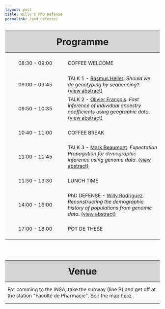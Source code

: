 ```yaml
---
layout: post
title: Willy's PhD Defense
permalink: /phd_defense/
---
```


<script type="text/javascript">
function hideStuff(id) {
    // hide the element
    document.getElementById(id).style.display = 'none';
    
}

function showStuff(id) {
    // show the lorem ipsum text
    document.getElementById(id).style.display = 'block';
    
}
 
</script>

  <style>

.tableheader{
  background: #D5D5D5;
  height: 70px;
  font-size: 30px;
}

.tablerow{
  background: #FAFAFA;
  height: 70px;
}

.timedetails{
  width: 180px;
  text-align: center;
}

</style>


<table id="schedule" style="border-collapse: collapse;">
   <thead>
      <tr class="tableheader">
         <th colspan="2">Programme</th>
      </tr>
   </thead>
   <tbody>
      <tr class="tablerow">
         <td class="timedetails">08:30 - 09:00</td>
         <td>COFFEE WELCOME</td>
      </tr>
      <tr class="tablerow">
         <td class="timedetails">09:00 - 09:45</td>
         <td>TALK 1 - <u>Rasmus Heller</u>. <i>Should we do genotyping by sequencing?</i>.  <br><a href="#" onclick="showStuff('abstractRasmus'); return false;">(view abstract)</a>
<span id="abstractRasmus" style="display: none;">
Genotyping by sequencing is becoming increasingly popular as a means of generating population and genomic scale data for non-model organisms. We used a small RADseq data set to examine potential problems or biases in common bioinformatics pipelines, using the site frequency spectrum as an informative summary of the data. We found that a standard RADseq genotyping tool overcalls singletons severely. This can be improved by eschewing genotype calls and using the genotype likelihood directly to infer the SFS. However, even after this the SFS from RADseq data is not identical to one obtained using whole-genome shotgun sequencing on the same individuals. Part of the explanation appears to be that the RADseq protocol produces a non-random subset of the genome which may have a different SFS form the genome-wide one. I discuss some implications of this and ongoing work on the topic.
<a href="#" onclick="hideStuff('abstractRasmus'); return false;">(hide abstract)</a>
</span>
         </td>
      </tr>
    <tr class="tablerow">
       <td class="timedetails">09:50 - 10:35</td>
       <td>TALK 2 - <u>Olivier François</u>. <i>Fast inference of individual ancestry coefficients using geographic data</i>. <a href="#" onclick="showStuff('abstractOFrancois'); return false;">(view abstract)</a>
<span id="abstractOFrancois" style="display: none;">
Geography and landscape are important determinants of genetic variation in natural populations, and several ancestry estimation methods have been proposed to investigate population structure using genetic and geographic data simultaneously. Those approaches are often based on computer-intensive stochastic simulations and do not scale with the dimensions of the data sets generated by high-throughput sequencing technologies. There is a growing demand for faster algorithms able to analyse genomewide patterns of population genetic variation in their geographic context. Here, we present TESS3, a major update of the spatial ancestry estimation program TESS. By combining matrix factorization and spatial statistical methods, TESS3 provides estimates of ancestry coefficients with accuracy comparable to TESS and with run-times much faster than the Bayesian version. In addition, the TESS3 program can be used to perform genome scans for selection, and separate adaptive from nonadaptive genetic variation using ancestral allele frequency differentiation tests. The main features of TESS3 are illustrated using simulated data and analysing genomic data from European lines of the plant species Arabidopsis thaliana.
<a href="#" onclick="hideStuff('abstractOFrancois'); return false;">(hide abstract)</a>
</span>
       </td>
    </tr>
      <tr class="tablerow">
         <td class="timedetails">10:40 - 11:00</td>
         <td> COFFEE BREAK
         </td>
      </tr>
      <tr class="tablerow">
         <td class="timedetails">11:00 - 11:45</td>
         <td>TALK 3 - <u>Mark Beaumont</u>. <i>Expectation Propagation for demographic inference using genome data</i>. <a href="#" onclick="showStuff('abstractMBeaumont'); return false;">(view abstract)</a>
<span id="abstractMBeaumont" style="display: none;">
<a href="#" onclick="hideStuff('abstractMBeaumont'); return false;">(hide abstract)</a>
</span>
</td>
      </tr>    
      <tr class="tablerow">
         <td class="timedetails">11:50 - 13:30</td>
         <td> LUNCH TIME
         </td>
      </tr>
      <tr class="tablerow">
         <td class="timedetails">14:00 - 16:00</td>
         <td>PhD DEFENSE - <u>Willy Rodriguez</u>. <i>Reconstructing the demographic history of populations from genomic data</i>. <a href="#" onclick="showStuff('abstractWilly'); return false;">(view abstract)</a>
<span id="abstractWilly" style="display: none;">
The rapid development of DNA sequencing technologies is expanding the horizons of population genetic studies. It is expected that genomic data will increase our ability to reconstruct the history of populations. While this increase in genetic information will likely help biologists and anthropologists to reconstruct the demographic history of populations, it also poses big challenges. In some cases, simplicity of the model may lead to erroneous conclusions about the population under study. Recent works have shown that DNA patterns expected in individuals coming from structured populations correspond with those of unstructured populations with changes in size through time. As a consequence it is often difficult to determine whether demographic events such as expansions or contractions (bottlenecks) inferred from genetic data are real or due to the fact that populations are structured in nature. Moreover, almost no inferential method allowing to reconstruct past demographic size changes takes into account structure effects. 
In this thesis, some recent results in population genetics are presented: (i) a model choice procedure is proposed to distinguish one simple scenario of population size change from one of structured population, based on the coalescence times of two genes, showing that for these simple cases, it is possible to distinguish both models using genetic information form one single individual; (ii) by using the notion of instantaneous coalescent rate, it is demonstrated that for any scenario of structured population or any other one, regardless how complex it could be, there always exists a panmitic scenario with a precise function of population size changes having exactly the same distribution for the coalescence times of two genes. This not only explains why spurious signals of bottlenecks can be found in structured populations but also predicts the demographic history that actual inference methods are likely to reconstruct when applied to non panmitic populations. Finally, (iii) a method based on a Markov process is developed for inferring past demographic events taking the structure into account. This is method uses the distribution of coalescence times of two genes to detect past demographic changes in structured populations from the DNA of one single individual. Some applications of the model to genomic data are discussed.
<a href="#" onclick="hideStuff('abstractWilly'); return false;">(hide abstract)</a>
</span>
         </td>
      </tr>
      <tr class="tablerow">
         <td class="timedetails">17:00 - 18:00</td>
         <td>POT DE THESE
         </td>
      </tr>
   </tbody>
</table>

<br>
<br>

<table style="border-collapse: collapse;">
   <thead>
      <tr class="tableheader">
         <th colspan="2"> Venue</th>
      </tr>
   </thead>
   <tbody>
   <tr class="tablerow">
         <td colspan="2"> For comming to the INSA, take the subway (line B) and get off at the station "Faculté de Pharmacie". See the map <a href="https://drive.google.com/open?id=1DH6ifyOpMuI8xShMtyhKg2Zh210&usp=sharing">here</a>.
         </td>
      </tr>
   </tbody>
</table>



